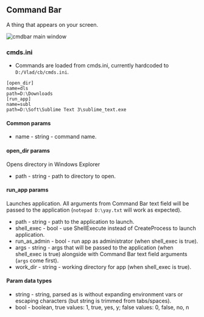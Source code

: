 ## Command Bar
A thing that appears on your screen.

![cmdbar main window](https://i.imgur.com/mJOI1Wx.jpg)

### cmds.ini
* Commands are loaded from cmds.ini, currently hardcoded to `D:/Vlad/cb/cmds.ini`.
```
[open_dir]
name=dls
path=D:\Downloads
[run_app]
name=subl
path=D:\Soft\Sublime Text 3\sublime_text.exe
```
#### Common params
* name - string - command name.
#### open_dir params
Opens directory in Windows Explorer
* path - string - path to directory to open.
#### run_app params
Launches application. All arguments from Command Bar text field will be passed to the application (`notepad D:\yay.txt` will work as expected).
* path - string - path to the application to launch.
* shell_exec - bool - use ShellExecute instead of CreateProcess to launch application.
* run_as_admin - bool - run app as administrator (when shell_exec is true).
* args - string - args that will be passed to the application (when shell_exec is true) alongside with Command Bar text field arguments (`args` come first).
* work_dir - string - working directory for app (when shell_exec is true).
#### Param data types
* string - string, parsed as is without expanding environment vars or escaping characters (but string is trimmed from tabs/spaces).
* bool - boolean, true values: 1, true, yes, y; false values: 0, false, no, n
